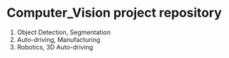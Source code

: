 # Computer_Vision project repository

1. Object Detection, Segmentation
2. Auto-driving, Manufacturing
3. Robotics, 3D Auto-driving